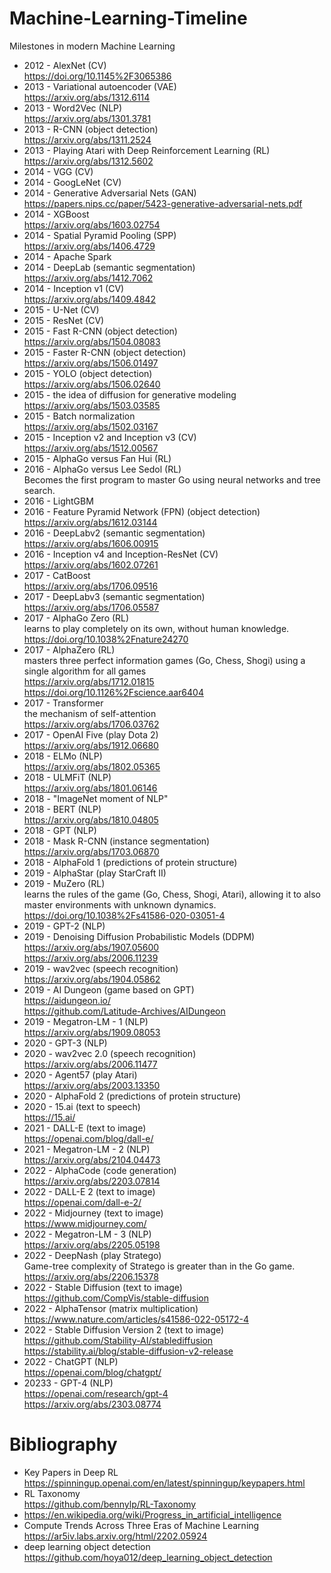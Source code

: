 # Machine-Learning-Timeline
Milestones in modern Machine Learning

* 2012 - AlexNet (CV)<br>
https://doi.org/10.1145%2F3065386 
* 2013 - Variational autoencoder (VAE) <br>
https://arxiv.org/abs/1312.6114
* 2013 - Word2Vec (NLP) <br>
https://arxiv.org/abs/1301.3781
* 2013 - R-CNN (object detection) <br>
https://arxiv.org/abs/1311.2524
* 2013 - Playing Atari with Deep Reinforcement Learning (RL) <br>
https://arxiv.org/abs/1312.5602
* 2014 - VGG (CV)
* 2014 - GoogLeNet (CV)
* 2014 - Generative Adversarial Nets (GAN) <br>
https://papers.nips.cc/paper/5423-generative-adversarial-nets.pdf
* 2014 - XGBoost <br>
https://arxiv.org/abs/1603.02754
* 2014 - Spatial Pyramid Pooling (SPP) <br>
https://arxiv.org/abs/1406.4729
* 2014 - Apache Spark
* 2014 - DeepLab (semantic segmentation) <br>
https://arxiv.org/abs/1412.7062
* 2014 - Inception v1 (CV) <br>
https://arxiv.org/abs/1409.4842
* 2015 - U-Net (CV)
* 2015 - ResNet (CV)
* 2015 - Fast R-CNN (object detection) <br>
https://arxiv.org/abs/1504.08083
* 2015 - Faster R-CNN (object detection) <br>
https://arxiv.org/abs/1506.01497
* 2015 - YOLO (object detection) <br>
https://arxiv.org/abs/1506.02640
* 2015 - the idea of diffusion for generative modeling <br>
https://arxiv.org/abs/1503.03585
* 2015 - Batch normalization <br>
https://arxiv.org/abs/1502.03167
* 2015 - Inception v2 and Inception v3 (CV) <br>
https://arxiv.org/abs/1512.00567
* 2015 - AlphaGo versus Fan Hui (RL)
* 2016 - AlphaGo versus Lee Sedol (RL) <br>
Becomes the first program to master Go using neural networks and tree search.
* 2016 - LightGBM 
* 2016 - Feature Pyramid Network (FPN) (object detection) <br>
https://arxiv.org/abs/1612.03144
* 2016 - DeepLabv2 (semantic segmentation) <br>
https://arxiv.org/abs/1606.00915
* 2016 - Inception v4 and Inception-ResNet (CV) <br>
https://arxiv.org/abs/1602.07261
* 2017 - CatBoost <br>
https://arxiv.org/abs/1706.09516
* 2017 - DeepLabv3 (semantic segmentation) <br>
https://arxiv.org/abs/1706.05587 
* 2017 - AlphaGo Zero (RL) <br>
learns to play completely on its own, without human knowledge. <br>
https://doi.org/10.1038%2Fnature24270
* 2017 - AlphaZero (RL) <br>
masters three perfect information games (Go, Chess, Shogi) using a single algorithm for all games <br>
https://arxiv.org/abs/1712.01815 <br>
https://doi.org/10.1126%2Fscience.aar6404
* 2017 - Transformer <br>
the mechanism of self-attention <br>
https://arxiv.org/abs/1706.03762
* 2017 - OpenAI Five (play Dota 2) <br>
https://arxiv.org/abs/1912.06680
* 2018 - ELMo (NLP) <br>
https://arxiv.org/abs/1802.05365
* 2018 - ULMFiT (NLP) <br>
https://arxiv.org/abs/1801.06146
* 2018 - "ImageNet moment of NLP"
* 2018 - BERT (NLP) <br>
https://arxiv.org/abs/1810.04805
* 2018 - GPT (NLP)
* 2018 - Mask R-CNN (instance segmentation) <br>
https://arxiv.org/abs/1703.06870
* 2018 - AlphaFold 1 (predictions of protein structure)
* 2019 - AlphaStar (play StarCraft II)
* 2019 - MuZero (RL) <br>
learns the rules of the game (Go, Chess, Shogi, Atari), allowing it to also master environments with unknown dynamics. <br>
https://doi.org/10.1038%2Fs41586-020-03051-4
* 2019 - GPT-2 (NLP)
* 2019 - Denoising Diffusion Probabilistic Models (DDPM) <br>
https://arxiv.org/abs/1907.05600 <br>
https://arxiv.org/abs/2006.11239
* 2019 - wav2vec (speech recognition) <br>
https://arxiv.org/abs/1904.05862
* 2019 - AI Dungeon (game based on GPT) <br>
https://aidungeon.io/ <br>
https://github.com/Latitude-Archives/AIDungeon
* 2019 - Megatron-LM - 1 (NLP) <br>
https://arxiv.org/abs/1909.08053
* 2020 - GPT-3 (NLP)
* 2020 - wav2vec 2.0 (speech recognition) <br>
https://arxiv.org/abs/2006.11477
* 2020 - Agent57 (play Atari) <br>
https://arxiv.org/abs/2003.13350
* 2020 - AlphaFold 2 (predictions of protein structure)
* 2020 - 15.ai (text to speech) <br>
https://15.ai/ 
* 2021 - DALL-E (text to image) <br>
https://openai.com/blog/dall-e/
* 2021 - Megatron-LM - 2 (NLP) <br>
https://arxiv.org/abs/2104.04473
* 2022 - AlphaCode (code generation) <br>
https://arxiv.org/abs/2203.07814
* 2022 - DALL-E 2 (text to image) <br>
https://openai.com/dall-e-2/
* 2022 - Midjourney (text to image) <br>
https://www.midjourney.com/
* 2022 - Megatron-LM - 3 (NLP) <br>
https://arxiv.org/abs/2205.05198
* 2022 - DeepNash (play Stratego) <br>
Game-tree complexity of Stratego is greater than in the Go game. <br>
https://arxiv.org/abs/2206.15378
* 2022 - Stable Diffusion (text to image) <br>
https://github.com/CompVis/stable-diffusion
* 2022 - AlphaTensor (matrix multiplication) <br>
https://www.nature.com/articles/s41586-022-05172-4
* 2022 - Stable Diffusion Version 2 (text to image)<br>
https://github.com/Stability-AI/stablediffusion <br>
https://stability.ai/blog/stable-diffusion-v2-release
* 2022 - ChatGPT (NLP) <br>
https://openai.com/blog/chatgpt/
* 20233 - GPT-4 (NLP) <br>
https://openai.com/research/gpt-4 <br>
https://arxiv.org/abs/2303.08774

# Bibliography
* Key Papers in Deep RL <br>
https://spinningup.openai.com/en/latest/spinningup/keypapers.html
* RL Taxonomy <br>
https://github.com/bennylp/RL-Taxonomy
* https://en.wikipedia.org/wiki/Progress_in_artificial_intelligence
* Compute Trends Across Three Eras of Machine Learning <br>
https://ar5iv.labs.arxiv.org/html/2202.05924
* deep learning object detection <br>
https://github.com/hoya012/deep_learning_object_detection

